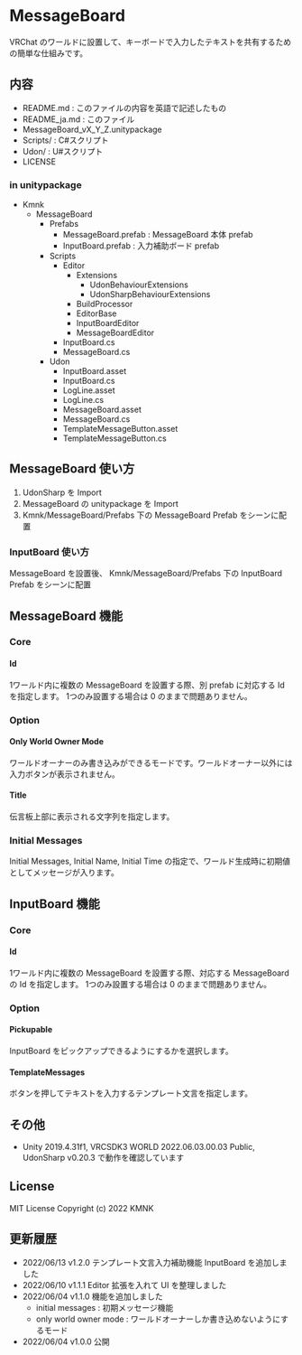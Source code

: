 # MessageBoard
VRChat のワールドに設置して、キーボードで入力したテキストを共有するための簡単な仕組みです。

## 内容
- README.md : このファイルの内容を英語で記述したもの
- README_ja.md : このファイル
- MessageBoard_vX_Y_Z.unitypackage
- Scripts/ : C#スクリプト
- Udon/ : U#スクリプト
- LICENSE

### in unitypackage
* Kmnk
    * MessageBoard
        * Prefabs
            - MessageBoard.prefab : MessageBoard 本体 prefab
            - InputBoard.prefab : 入力補助ボード prefab
        * Scripts
            * Editor
                * Extensions
                    - UdonBehaviourExtensions
                    - UdonSharpBehaviourExtensions
                - BuildProcessor
                - EditorBase
                - InputBoardEditor
                - MessageBoardEditor
            - InputBoard.cs
            - MessageBoard.cs
        * Udon
            - InputBoard.asset
            - InputBoard.cs
            - LogLine.asset
            - LogLine.cs
            - MessageBoard.asset
            - MessageBoard.cs
            - TemplateMessageButton.asset
            - TemplateMessageButton.cs

## MessageBoard 使い方
1. UdonSharp を Import
2. MessageBoard の unitypackage を Import
3. Kmnk/MessageBoard/Prefabs 下の MessageBoard Prefab をシーンに配置

### InputBoard 使い方
MessageBoard を設置後、 Kmnk/MessageBoard/Prefabs 下の InputBoard Prefab をシーンに配置

## MessageBoard 機能
### Core
#### Id
1ワールド内に複数の MessageBoard を設置する際、別 prefab に対応する Id を指定します。
1つのみ設置する場合は 0 のままで問題ありません。

### Option
#### Only World Owner Mode
ワールドオーナーのみ書き込みができるモードです。ワールドオーナー以外には入力ボタンが表示されません。

#### Title
伝言板上部に表示される文字列を指定します。

### Initial Messages
Initial Messages, Initial Name, Initial Time の指定で、ワールド生成時に初期値としてメッセージが入ります。

## InputBoard 機能
### Core
#### Id
1ワールド内に複数の MessageBoard を設置する際、対応する MessageBoard の Id を指定します。
1つのみ設置する場合は 0 のままで問題ありません。

### Option
#### Pickupable
InputBoard をピックアップできるようにするかを選択します。

#### TemplateMessages
ボタンを押してテキストを入力するテンプレート文言を指定します。

## その他
- Unity 2019.4.31f1, VRCSDK3 WORLD 2022.06.03.00.03 Public, UdonSharp v0.20.3 で動作を確認しています

## License
MIT License
Copyright (c) 2022 KMNK

## 更新履歴
- 2022/06/13 v1.2.0 テンプレート文言入力補助機能 InputBoard を追加しました
- 2022/06/10 v1.1.1 Editor 拡張を入れて UI を整理しました
- 2022/06/04 v1.1.0 機能を追加しました
    - initial messages : 初期メッセージ機能
    - only world owner mode : ワールドオーナーしか書き込めないようにするモード
- 2022/06/04 v1.0.0 公開